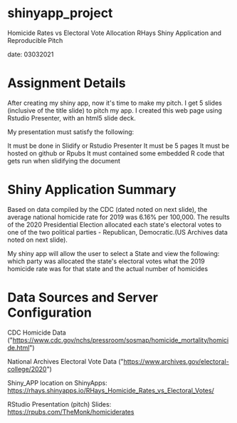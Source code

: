 # shinyapp_project

Homicide Rates vs Electoral Vote Allocation
RHays Shiny Application and Reproducible Pitch

date: 03032021

Assignment Details
========================================================

After creating my shiny app, now it's time to make my pitch. I get 5 slides 
(inclusive of the title slide) to pitch my app. I created this web page 
using Rstudio Presenter, with an html5 slide deck.

My presentation must satisfy the following:

It must be done in Slidify or Rstudio Presenter
It must be 5 pages
It must be hosted on github or Rpubs
It must contained some embedded R code that gets run when slidifying the document

Shiny Application Summary
========================================================
Based on data compiled by the CDC (dated noted on next slide), the average national homicide
rate for 2019 was 6.16% per 100,000. The results of the 2020 Presidential Election
allocated each state's electoral votes to one of the two political parties - Republican, Democratic.(US Archives data noted on next slide).

My shiny app will allow the user to select a State and view the following:
which party was allocated the state's electoral votes
what the 2019 homicide rate was for that state
and the actual number of homicides


Data Sources and Server Configuration
========================================================
CDC Homicide Data ("https://www.cdc.gov/nchs/pressroom/sosmap/homicide_mortality/homicide.html")

National Archives Electoral Vote Data ("https://www.archives.gov/electoral-college/2020")

Shiny_APP location on ShinyApps: https://rhays.shinyapps.io/RHays_Homicide_Rates_vs_Electoral_Votes/

RStudio Presentation (pitch) Slides: https://rpubs.com/TheMonk/homiciderates
 

